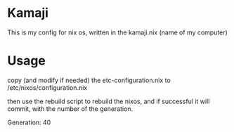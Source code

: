 # Kamaji

This is my config for nix os, written in the kamaji.nix (name of my computer)

# Usage

copy (and modify if needed) the etc-configuration.nix to /etc/nixos/configuration.nix

then use the rebuild script to rebuild the nixos, and if successful it will commit,
with the number of the generation.
  
Generation: 40

